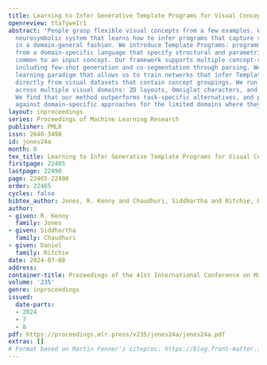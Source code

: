 ```yaml
---
title: Learning to Infer Generative Template Programs for Visual Concepts
openreview: ttaTyweIr1
abstract: 'People grasp flexible visual concepts from a few examples. We explore a
  neurosymbolic system that learns how to infer programs that capture visual concepts
  in a domain-general fashion. We introduce Template Programs: programmatic expressions
  from a domain-specific language that specify structural and parametric patterns
  common to an input concept. Our framework supports multiple concept-related tasks,
  including few-shot generation and co-segmentation through parsing. We develop a
  learning paradigm that allows us to train networks that infer Template Programs
  directly from visual datasets that contain concept groupings. We run experiments
  across multiple visual domains: 2D layouts, Omniglot characters, and 3D shapes.
  We find that our method outperforms task-specific alternatives, and performs competitively
  against domain-specific approaches for the limited domains where they exist.'
layout: inproceedings
series: Proceedings of Machine Learning Research
publisher: PMLR
issn: 2640-3498
id: jones24a
month: 0
tex_title: Learning to Infer Generative Template Programs for Visual Concepts
firstpage: 22465
lastpage: 22490
page: 22465-22490
order: 22465
cycles: false
bibtex_author: Jones, R. Kenny and Chaudhuri, Siddhartha and Ritchie, Daniel
author:
- given: R. Kenny
  family: Jones
- given: Siddhartha
  family: Chaudhuri
- given: Daniel
  family: Ritchie
date: 2024-07-08
address:
container-title: Proceedings of the 41st International Conference on Machine Learning
volume: '235'
genre: inproceedings
issued:
  date-parts:
  - 2024
  - 7
  - 8
pdf: https://proceedings.mlr.press/v235/jones24a/jones24a.pdf
extras: []
# Format based on Martin Fenner's citeproc: https://blog.front-matter.io/posts/citeproc-yaml-for-bibliographies/
---
```

